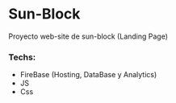 # Sun-Block

Proyecto web-site de sun-block (Landing Page)

### Techs:

* FireBase (Hosting, DataBase y Analytics)
* JS
* Css
